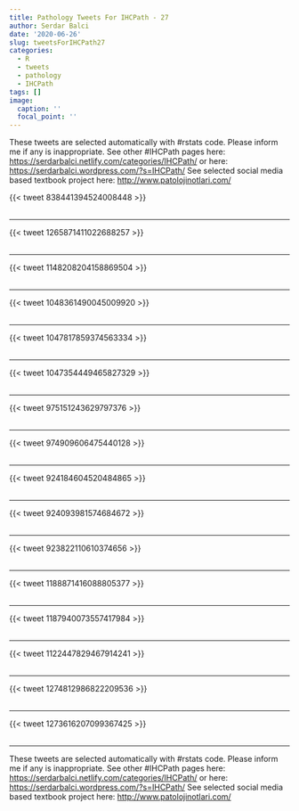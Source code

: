 ```yaml
---
title: Pathology Tweets For IHCPath - 27
author: Serdar Balci
date: '2020-06-26'
slug: tweetsForIHCPath27
categories:
  - R
  - tweets
  - pathology
  - IHCPath
tags: []
image:
  caption: ''
  focal_point: ''
---
```



These tweets are selected automatically with #rstats code. Please inform me if any is inappropriate.
See other #IHCPath pages here: https://serdarbalci.netlify.com/categories/IHCPath/  or here: https://serdarbalci.wordpress.com/?s=IHCPath/ 
See selected social media based textbook project here: http://www.patolojinotlari.com/

{{< tweet 838441394524008448 >}}
<br>
<br>
<hr>
{{< tweet 1265871411022688257 >}}
<br>
<br>
<hr>
{{< tweet 1148208204158869504 >}}
<br>
<br>
<hr>
{{< tweet 1048361490045009920 >}}
<br>
<br>
<hr>
{{< tweet 1047817859374563334 >}}
<br>
<br>
<hr>
{{< tweet 1047354449465827329 >}}
<br>
<br>
<hr>
{{< tweet 975151243629797376 >}}
<br>
<br>
<hr>
{{< tweet 974909606475440128 >}}
<br>
<br>
<hr>
{{< tweet 924184604520484865 >}}
<br>
<br>
<hr>
{{< tweet 924093981574684672 >}}
<br>
<br>
<hr>
{{< tweet 923822110610374656 >}}
<br>
<br>
<hr>
{{< tweet 1188871416088805377 >}}
<br>
<br>
<hr>
{{< tweet 1187940073557417984 >}}
<br>
<br>
<hr>
{{< tweet 1122447829467914241 >}}
<br>
<br>
<hr>
{{< tweet 1274812986822209536 >}}
<br>
<br>
<hr>
{{< tweet 1273616207099367425 >}}
<br>
<br>
<hr>


These tweets are selected automatically with #rstats code. Please inform me if any is inappropriate.
See other #IHCPath pages here: https://serdarbalci.netlify.com/categories/IHCPath/  or here: https://serdarbalci.wordpress.com/?s=IHCPath/ 
See selected social media based textbook project here: http://www.patolojinotlari.com/
